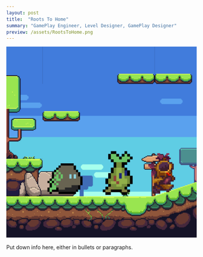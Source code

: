 ```yaml
---
layout: post
title:  "Roots To Home"
summary: "GamePlay Engineer, Level Designer, GamePlay Designer"
preview: /assets/RootsToHome.png
---
```


![Picture 1](/assets/RootsToHome.png)

Put down info here, either in bullets or paragraphs.
